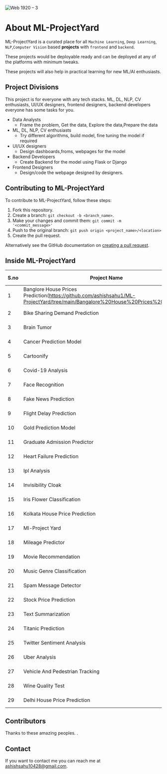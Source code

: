 

![Web 1920 – 3](https://user-images.githubusercontent.com/52550558/109395363-f4204700-7951-11eb-8e18-47477c44c0cb.png)

# About ML-ProjectYard

<!--- These are examples. See https://shields.io for others or to customize this set of shields. You might want to include dependencies, project status and licence info here --->
<!-- ![GitHub repo size](https://img.shields.io/github/repo-size/scottydocs/README-template.md)
![GitHub contributors](https://img.shields.io/github/contributors/scottydocs/README-template.md)
![GitHub stars](https://img.shields.io/github/stars/scottydocs/README-template.md?style=social)
![GitHub forks](https://img.shields.io/github/forks/scottydocs/README-template.md?style=social)
![Twitter Follow](https://img.shields.io/twitter/follow/scottydocs?style=social) -->

ML-ProjectYard is a curated place for all `Machine Learning`, `Deep Learning`, `NLP`,`Computer Vision` based __projects__ with `frontend` and `backend`.

These projects would be deployable ready and can be deployed at any of the platforms with minimum tweaks.

These projects will also help in practical learning for new ML/AI enthusiasts. 

## Project Divisions 
This project is for everyone with any tech stacks. ML, DL, NLP, CV enthusiasts, UI/UX designers, frontend designers, backend developers everyone has some tasks for you.

- Data Analysts
    - Frame the problem, Get the data, Explore the data,Prepare the data
- ML, DL, NLP, CV enthusiasts
    - Try different algorithms, build model, fine tuning the model if required
- UI/UX designers
    - Design dashboards,froms, webpages for the model 
- Backend Developers
    - Create Backend for the model using Flask or Django
- Frontend Designers
    - Design/code the webpage designed by designers.


## Contributing to ML-ProjectYard
<!--- If your README is long or you have some specific process or steps you want contributors to follow, consider creating a separate CONTRIBUTING.md file--->
To contribute to ML-ProjectYard, follow these steps:

1. Fork this repository.
2. Create a branch: `git checkout -b <branch_name>`.
3. Make your changes and commit them: `git commit -m '<commit_message>'`
4. Push to the original branch: `git push origin <project_name>/<location>`
5. Create the pull request.

Alternatively see the GitHub documentation on [creating a pull request](https://help.github.com/en/github/collaborating-with-issues-and-pull-requests/creating-a-pull-request).

## Inside ML-ProjectYard
| S.no | Project Name | Project Description |
| --------------- | --------------- | --------------- |
| 1 | Banglore House Prices Prediction(https://github.com/ashishsahu1/ML-ProjectYard/tree/main/Bangalore%20House%20Prices%20Prediction) | Row 1 Column 3 |
| 2 | Bike Sharing Demand Prediction | Row 2 Column 3 |
| 3 | Brain Tumor | Row 3 Column 3 |
| 4 | Cancer Prediction Model | Row 3 Column 3 |
| 5 | Cartoonify | Row 3 Column 3 |
| 6 | Covid-19 Analysis | Row 3 Column 3 |
| 7 | Face Recognition | Row 3 Column 3 |
| 8 | Fake News Prediction | Row 3 Column 3 |
| 9 | Flight Delay Prediction | Row 3 Column 3 |
| 10 | Gold Prediction Model | Row 3 Column 3 |
| 11 | Graduate Admission Predictor | Row 3 Column 3 |
| 12 | Heart Failure Prediction | Row 3 Column 3 |
| 13 | Ipl Analysis | Row 3 Column 3 |
| 14 | Invisibility Cloak | Row 3 Column 3 |
| 15 | Iris Flower Classification | Row 3 Column 3 |
| 16 | Kolkata House Price Prediction | Row 3 Column 3 |
| 17 | Ml-Project Yard | Row 3 Column 3 |
| 18 | Mileage Predictor | Row 3 Column 3 |
| 19 | Movie Recommendation | Row 3 Column 3 |
| 20 | Music Genre Classification | Row 3 Column 3 |
| 21 | Spam Message Detector | Row 3 Column 3 |
| 22 | Stock Price Prediction | Row 3 Column 3 |
| 23 | Text Summarization | Row 3 Column 3 |
| 24 | Titanic Prediction | Row 3 Column 3 |
| 25 | Twitter Sentiment Analysis | Row 3 Column 3 |
| 26 | Uber Analysis | Row 3 Column 3 |
| 27 | Vehicle And Pedestrian Tracking | Row 3 Column 3 |
| 28 | Wine Quality Test | Row 3 Column 3 |
| 29 | Delhi House Price Prediction | Row 3 Column 3 |

## Contributors

Thanks to these amazing peoples.
.

## Contact

If you want to contact me you can reach me at <ashishsahu10428@gmail.com>.

